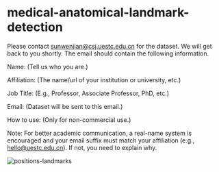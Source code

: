 # medical-anatomical-landmark-detection

Please contact sunwenjian@csj.uestc.edu.cn for the dataset. We will get back to you shortly. The email should contain the following information.

Name: (Tell us who you are.)

Affiliation: (The name/url of your institution or university, etc.)

Job Title: (E.g., Professor, Associate Professor, PhD, etc.)

Email: (Dataset will be sent to this email.)

How to use: (Only for non-commercial use.)

Note: For better academic communication, a real-name system is encouraged and your email suffix must match your affiliation (e.g., hello@uestc.edu.cn). If not, you need to explain why.


![positions-landmarks](https://github.com/user-attachments/assets/b77865ed-4099-4098-90d4-939f23a6dadd)
